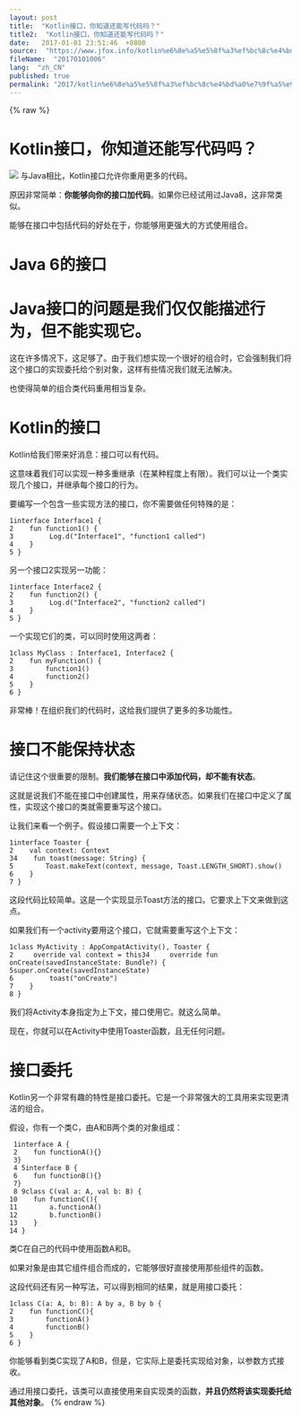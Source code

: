 ```yaml
---
layout: post
title:  "Kotlin接口，你知道还能写代码吗？"
title2:  "Kotlin接口，你知道还能写代码吗？"
date:   2017-01-01 23:51:46  +0800
source:  "https://www.jfox.info/kotlin%e6%8e%a5%e5%8f%a3%ef%bc%8c%e4%bd%a0%e7%9f%a5%e9%81%93%e8%bf%98%e8%83%bd%e5%86%99%e4%bb%a3%e7%a0%81%e5%90%97%ef%bc%9f.html"
fileName:  "20170101006"
lang:  "zh_CN"
published: true
permalink: "2017/kotlin%e6%8e%a5%e5%8f%a3%ef%bc%8c%e4%bd%a0%e7%9f%a5%e9%81%93%e8%bf%98%e8%83%bd%e5%86%99%e4%bb%a3%e7%a0%81%e5%90%97%ef%bc%9f.html"
---
```

{% raw %}
# Kotlin接口，你知道还能写代码吗？ 


![](/images/editorUpload/17-06/uploadImg_958671497237191.jpg)
与Java相比，Kotlin接口允许你重用更多的代码。

原因非常简单：**你能够向你的接口加代码**。如果你已经试用过Java8，这非常类似。

能够在接口中包括代码的好处在于，你能够用更强大的方式使用组合。

# Java 6的接口

# Java接口的问题是我们仅仅能描述行为，但不能实现它。

这在许多情况下，这足够了。由于我们想实现一个很好的组合时，它会强制我们将这个接口的实现委托给个别对象，这样有些情况我们就无法解决。

也使得简单的组合类代码重用相当复杂。

# Kotlin的接口

Kotlin给我们带来好消息：接口可以有代码。

这意味着我们可以实现一种多重继承（在某种程度上有限）。我们可以让一个类实现几个接口，并继承每个接口的行为。

要编写一个包含一些实现方法的接口，你不需要做任何特殊的是：

    1interface Interface1 {
    2    fun function1() {
    3         Log.d("Interface1", "function1 called")
    4    }
    5 }

另一个接口2实现另一功能：

    1interface Interface2 {
    2    fun function2() {
    3         Log.d("Interface2", "function2 called")
    4    }
    5 }

一个实现它们的类，可以同时使用这两者：

    1class MyClass : Interface1, Interface2 {
    2    fun myFunction() {
    3        function1()
    4        function2()
    5    }
    6 }

非常棒！在组织我们的代码时，这给我们提供了更多的多功能性。

# 接口不能保持状态

请记住这个很重要的限制。**我们能够在接口中添加代码，却不能有状态**。

这就是说我们不能在接口中创建属性，用来存储状态。如果我们在接口中定义了属性，实现这个接口的类就需要重写这个接口。

让我们来看一个例子。假设接口需要一个上下文：

    1interface Toaster {
    2    val context: Context
    34    fun toast(message: String) {
    5        Toast.makeText(context, message, Toast.LENGTH_SHORT).show()
    6    }
    7 }

这段代码比较简单。这是一个实现显示Toast方法的接口。它要求上下文来做到这点。

如果我们有一个activity要用这个接口，它就需要重写这个上下文：

    1class MyActivity : AppCompatActivity(), Toaster {
    2     override val context = this34     override fun onCreate(savedInstanceState: Bundle?) {
    5super.onCreate(savedInstanceState)
    6         toast("onCreate")
    7    }
    8 }

我们将Activity本身指定为上下文，接口使用它。就这么简单。

现在，你就可以在Activity中使用Toaster函数，且无任何问题。

# 接口委托

Kotlin另一个非常有趣的特性是接口委托。它是一个非常强大的工具用来实现更清洁的组合。

假设，你有一个类C，由A和B两个类的对象组成：

     1interface A {
     2    fun functionA(){}
     3}
     4 5interface B {
     6    fun functionB(){}
     7}
     8 9class C(val a: A, val b: B) {
    10    fun functionC(){
    11        a.functionA()
    12        b.functionB()
    13    }
    14 }

类C在自己的代码中使用函数A和B。

如果对象是由其它组件组合而成的，它能够很好直接使用那些组件的函数。

这段代码还有另一种写法，可以得到相同的结果，就是用接口委托：

    1class C(a: A, b: B): A by a, B by b {
    2    fun functionC(){
    3        functionA()
    4        functionB()
    5    }
    6 }

你能够看到类C实现了A和B，但是，它实际上是委托实现给对象，以参数方式接收。

通过用接口委托，该类可以直接使用来自实现类的函数，**并且仍然将该实现委托给其他对象**。
{% endraw %}
